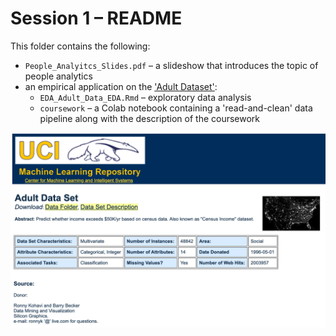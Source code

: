 # Session 1 – README

This folder contains the following:

+ `People_Analyitcs_Slides.pdf` – a slideshow that introduces the topic of people analytics
+ an empirical application on the ['Adult Dataset'](http://archive.ics.uci.edu/ml/datasets/Adult):
  * `EDA_Adult_Data_EDA.Rmd` – exploratory data analysis
  * `coursework` –  a Colab notebook containing a 'read-and-clean' data pipeline along with the 
     description of the coursework

![](data_source.png)
